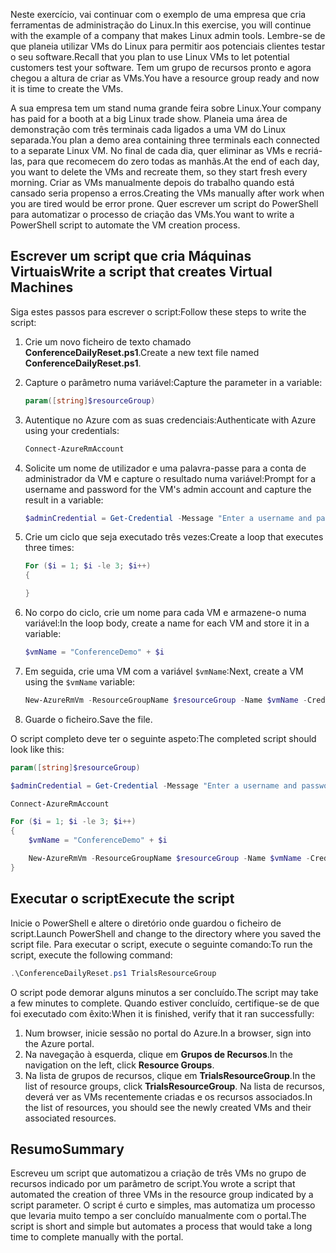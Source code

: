 <span data-ttu-id="842dd-101">Neste exercício, vai continuar com o exemplo de uma empresa que cria ferramentas de administração do Linux.</span><span class="sxs-lookup"><span data-stu-id="842dd-101">In this exercise, you will continue with the example of a company that makes Linux admin tools.</span></span> <span data-ttu-id="842dd-102">Lembre-se de que planeia utilizar VMs do Linux para permitir aos potenciais clientes testar o seu software.</span><span class="sxs-lookup"><span data-stu-id="842dd-102">Recall that you plan to use Linux VMs to let potential customers test your software.</span></span> <span data-ttu-id="842dd-103">Tem um grupo de recursos pronto e agora chegou a altura de criar as VMs.</span><span class="sxs-lookup"><span data-stu-id="842dd-103">You have a resource group ready and now it is time to create the VMs.</span></span>

<span data-ttu-id="842dd-104">A sua empresa tem um stand numa grande feira sobre Linux.</span><span class="sxs-lookup"><span data-stu-id="842dd-104">Your company has paid for a booth at a big Linux trade show.</span></span> <span data-ttu-id="842dd-105">Planeia uma área de demonstração com três terminais cada ligados a uma VM do Linux separada.</span><span class="sxs-lookup"><span data-stu-id="842dd-105">You plan a demo area containing three terminals each connected to a separate Linux VM.</span></span> <span data-ttu-id="842dd-106">No final de cada dia, quer eliminar as VMs e recriá-las, para que recomecem do zero todas as manhãs.</span><span class="sxs-lookup"><span data-stu-id="842dd-106">At the end of each day, you want to delete the VMs and recreate them, so they start fresh every morning.</span></span> <span data-ttu-id="842dd-107">Criar as VMs manualmente depois do trabalho quando está cansado seria propenso a erros.</span><span class="sxs-lookup"><span data-stu-id="842dd-107">Creating the VMs manually after work when you are tired would be error prone.</span></span> <span data-ttu-id="842dd-108">Quer escrever um script do PowerShell para automatizar o processo de criação das VMs.</span><span class="sxs-lookup"><span data-stu-id="842dd-108">You want to write a PowerShell script to automate the VM creation process.</span></span>

## <a name="write-a-script-that-creates-virtual-machines"></a><span data-ttu-id="842dd-109">Escrever um script que cria Máquinas Virtuais</span><span class="sxs-lookup"><span data-stu-id="842dd-109">Write a script that creates Virtual Machines</span></span>

<span data-ttu-id="842dd-110">Siga estes passos para escrever o script:</span><span class="sxs-lookup"><span data-stu-id="842dd-110">Follow these steps to write the script:</span></span>

1. <span data-ttu-id="842dd-111">Crie um novo ficheiro de texto chamado **ConferenceDailyReset.ps1**.</span><span class="sxs-lookup"><span data-stu-id="842dd-111">Create a new text file named **ConferenceDailyReset.ps1**.</span></span>

2. <span data-ttu-id="842dd-112">Capture o parâmetro numa variável:</span><span class="sxs-lookup"><span data-stu-id="842dd-112">Capture the parameter in a variable:</span></span>

    ```powershell
    param([string]$resourceGroup)
    ```

3. <span data-ttu-id="842dd-113">Autentique no Azure com as suas credenciais:</span><span class="sxs-lookup"><span data-stu-id="842dd-113">Authenticate with Azure using your credentials:</span></span>

    ```powershell
    Connect-AzureRmAccount
    ```

4. <span data-ttu-id="842dd-114">Solicite um nome de utilizador e uma palavra-passe para a conta de administrador da VM e capture o resultado numa variável:</span><span class="sxs-lookup"><span data-stu-id="842dd-114">Prompt for a username and password for the VM's admin account and capture the result in a variable:</span></span>

    ```powershell
    $adminCredential = Get-Credential -Message "Enter a username and password for the VM administrator."
    ```

5. <span data-ttu-id="842dd-115">Crie um ciclo que seja executado três vezes:</span><span class="sxs-lookup"><span data-stu-id="842dd-115">Create a loop that executes three times:</span></span>

    ```powershell
    For ($i = 1; $i -le 3; $i++) 
    {

    }
    ```

6. <span data-ttu-id="842dd-116">No corpo do ciclo, crie um nome para cada VM e armazene-o numa variável:</span><span class="sxs-lookup"><span data-stu-id="842dd-116">In the loop body, create a name for each VM and store it in a variable:</span></span>

    ```powershell
    $vmName = "ConferenceDemo" + $i
    ```

7. <span data-ttu-id="842dd-117">Em seguida, crie uma VM com a variável `$vmName`:</span><span class="sxs-lookup"><span data-stu-id="842dd-117">Next, create a VM using the `$vmName` variable:</span></span>

   ```powershell
   New-AzureRmVm -ResourceGroupName $resourceGroup -Name $vmName -Credential $adminCredential -Location "East US" 
   ```

8. <span data-ttu-id="842dd-118">Guarde o ficheiro.</span><span class="sxs-lookup"><span data-stu-id="842dd-118">Save the file.</span></span>

<span data-ttu-id="842dd-119">O script completo deve ter o seguinte aspeto:</span><span class="sxs-lookup"><span data-stu-id="842dd-119">The completed script should look like this:</span></span>

```powershell
param([string]$resourceGroup)

$adminCredential = Get-Credential -Message "Enter a username and password for the VM administrator."

Connect-AzureRmAccount

For ($i = 1; $i -le 3; $i++)
{
    $vmName = "ConferenceDemo" + $i

    New-AzureRmVm -ResourceGroupName $resourceGroup -Name $vmName -Credential $adminCredential -Location "East US" -Image UbuntuLTS
}
```

## <a name="execute-the-script"></a><span data-ttu-id="842dd-120">Executar o script</span><span class="sxs-lookup"><span data-stu-id="842dd-120">Execute the script</span></span>

<span data-ttu-id="842dd-121">Inicie o PowerShell e altere o diretório onde guardou o ficheiro de script.</span><span class="sxs-lookup"><span data-stu-id="842dd-121">Launch PowerShell and change to the directory where you saved the script file.</span></span> <span data-ttu-id="842dd-122">Para executar o script, execute o seguinte comando:</span><span class="sxs-lookup"><span data-stu-id="842dd-122">To run the script, execute the following command:</span></span>

```powershell
.\ConferenceDailyReset.ps1 TrialsResourceGroup
```

<span data-ttu-id="842dd-123">O script pode demorar alguns minutos a ser concluído.</span><span class="sxs-lookup"><span data-stu-id="842dd-123">The script may take a few minutes to complete.</span></span> <span data-ttu-id="842dd-124">Quando estiver concluído, certifique-se de que foi executado com êxito:</span><span class="sxs-lookup"><span data-stu-id="842dd-124">When it is finished, verify that it ran successfully:</span></span>

1. <span data-ttu-id="842dd-125">Num browser, inicie sessão no portal do Azure.</span><span class="sxs-lookup"><span data-stu-id="842dd-125">In a browser, sign into the Azure portal.</span></span>
2. <span data-ttu-id="842dd-126">Na navegação à esquerda, clique em **Grupos de Recursos**.</span><span class="sxs-lookup"><span data-stu-id="842dd-126">In the navigation on the left, click **Resource Groups**.</span></span>
3. <span data-ttu-id="842dd-127">Na lista de grupos de recursos, clique em **TrialsResourceGroup**.</span><span class="sxs-lookup"><span data-stu-id="842dd-127">In the list of resource groups, click **TrialsResourceGroup**.</span></span> <span data-ttu-id="842dd-128">Na lista de recursos, deverá ver as VMs recentemente criadas e os recursos associados.</span><span class="sxs-lookup"><span data-stu-id="842dd-128">In the list of resources, you should see the newly created VMs and their associated resources.</span></span>

## <a name="summary"></a><span data-ttu-id="842dd-129">Resumo</span><span class="sxs-lookup"><span data-stu-id="842dd-129">Summary</span></span>
<span data-ttu-id="842dd-130">Escreveu um script que automatizou a criação de três VMs no grupo de recursos indicado por um parâmetro de script.</span><span class="sxs-lookup"><span data-stu-id="842dd-130">You wrote a script that automated the creation of three VMs in the resource group indicated by a script parameter.</span></span> <span data-ttu-id="842dd-131">O script é curto e simples, mas automatiza um processo que levaria muito tempo a ser concluído manualmente com o portal.</span><span class="sxs-lookup"><span data-stu-id="842dd-131">The script is short and simple but automates a process that would take a long time to complete manually with the portal.</span></span>